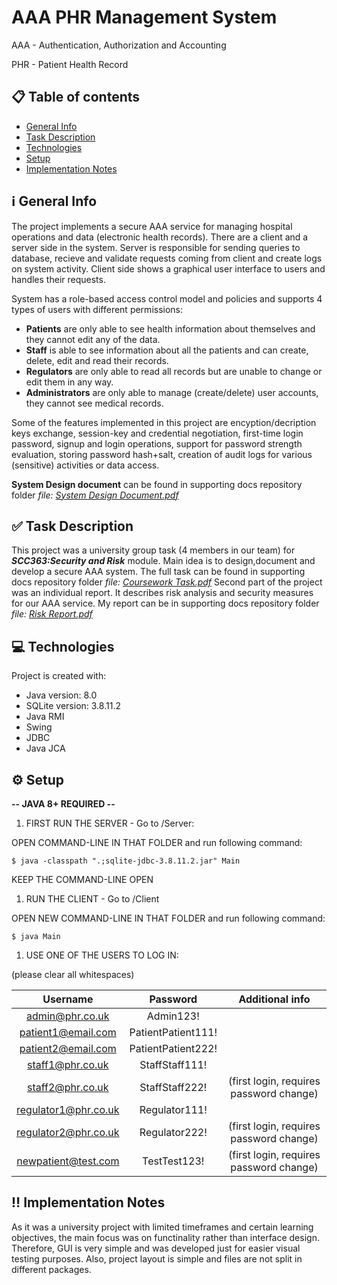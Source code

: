 # AAA PHR Management System

AAA - Authentication, Authorization and Accounting

PHR - Patient Health Record

## :clipboard: Table of contents 
  - [General Info](#information_source-general-info)
  - [Task Description](#white_check_mark-task-description)
  - [Technologies](#computer-technologies)
  - [Setup](#gear-setup)
  - [Implementation Notes](#bangbang-implementation-notes)

## :information_source: General Info
The project implements a secure AAA service for managing hospital operations and data (electronic health records). 
There are a client and a server side in the system. Server is responsible for sending queries to database, recieve and validate requests coming from client and create logs on system activity. Client side shows a graphical user interface to users and handles their requests.

System has a role-based access control model and policies and supports 4 types of users with different permissions:
 -  **Patients** are only able to see health information about themselves and they cannot edit any of the data.
 -  **Staff** is able to see information about all the patients and can create, delete, edit and read their records.
 -  **Regulators** are only able to read all records but are unable to change or edit them in any way.
 -  **Administrators** are only able to manage (create/delete) user accounts, they cannot see medical records.

Some of the features implemented in this project are encyption/decription keys exchange, session-key and credential negotiation, first-time login password, signup and login operations, support for password strength evaluation, storing password hash+salt, creation of audit logs for various (sensitive) activities or data access.

**System Design document** can be found in supporting docs repository folder *file: [System Design Document.pdf](https://github.com/agoidin/Patients-Health-Records-Management-System/blob/master/SupportingDocs/System%20Design%20Document.pdf)*
## :white_check_mark: Task Description
This project was a university group task (4 members in our team) for ***SCC363:Security and Risk*** module. Main idea is to design,document and develop a secure AAA system. The full task can be found in supporting docs repository folder *file: [Coursework Task.pdf](https://github.com/agoidin/Patients-Health-Records-Management-System/blob/master/SupportingDocs/Coursework%20Task.pdf)*
Second part of the project was an individual report. It describes risk analysis and security measures for our AAA service. My report can be in supporting docs repository folder *file: [Risk Report.pdf](https://github.com/agoidin/Patients-Health-Records-Management-System/blob/master/SupportingDocs/Risk%20Report.pdf)*
	
## :computer: Technologies
Project is created with:
* Java version: 8.0
* SQLite version: 3.8.11.2
* Java RMI
* Swing
* JDBC
* Java JCA
	
## :gear: Setup

**-- JAVA 8+ REQUIRED --**

1. FIRST RUN THE SERVER - Go to /Server:
   
OPEN COMMAND-LINE IN THAT FOLDER and run following command:

```
$ java -classpath ".;sqlite-jdbc-3.8.11.2.jar" Main
```

KEEP THE COMMAND-LINE OPEN

1. RUN THE CLIENT - Go to /Client
   
OPEN NEW COMMAND-LINE IN THAT FOLDER and run following command:

```
$ java Main
```

1. USE ONE OF THE USERS TO LOG IN:

(please clear all whitespaces)

|       Username       |      Password      |             Additional info             |
| :------------------: | :----------------: | :-------------------------------------: |
|   admin@phr.co.uk    |     Admin123!      |                                         |
|  patient1@email.com  | PatientPatient111! |                                         |
|  patient2@email.com  | PatientPatient222! |                                         |
|   staff1@phr.co.uk   |   StaffStaff111!   |                                         |
|   staff2@phr.co.uk   |   StaffStaff222!   | (first login, requires password change) |
| regulator1@phr.co.uk |   Regulator111!    |                                         |
| regulator2@phr.co.uk |   Regulator222!    | (first login, requires password change) |
| newpatient@test.com  |    TestTest123!    | (first login, requires password change) |



## :bangbang: Implementation Notes
As it was a university project with limited timeframes and certain learning objectives, the main focus was on functinality rather than interface design. Therefore, GUI is very simple and was developed just for easier visual testing purposes. Also, project layout is simple and files are not split in different packages.
